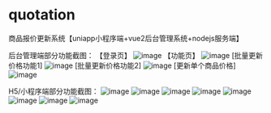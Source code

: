 # quotation
商品报价更新系统【uniapp小程序端+vue2后台管理系统+nodejs服务端】

后台管理端部分功能截图：
【登录页】
![image](https://github.com/user-attachments/assets/ee9c5ebb-7d60-42d3-9503-cd1a58cf8576)
【功能页】
![image](https://github.com/user-attachments/assets/33f5068f-6a0d-431f-9ff1-0fba423639bf)
[批量更新价格功能1]
![image](https://github.com/user-attachments/assets/43f6ce97-f81d-469f-8b1e-8a74cb454f61)
[批量更新价格功能2]
![image](https://github.com/user-attachments/assets/d0eea2ca-21ef-496c-b075-f0052ea8a3cc)
[更新单个商品价格]
![image](https://github.com/user-attachments/assets/6d1bfd48-2ff6-4e17-a883-0e898f2bb5d7)

H5/小程序端部分功能截图：
![image](https://github.com/user-attachments/assets/fc5603f1-75f1-42b2-b66e-ebb58a8e6386)
![image](https://github.com/user-attachments/assets/3e088229-bf65-4a45-bac4-34173ac0c7d6)
![image](https://github.com/user-attachments/assets/a140c2d6-588f-4cde-b45a-fcf89752b5c8)
![image](https://github.com/user-attachments/assets/95868f48-3c1b-4183-bd31-8d0f275734b3)
![image](https://github.com/user-attachments/assets/c405750f-fc17-4400-8a95-89bbc26c0f9b)
![image](https://github.com/user-attachments/assets/eff21b5e-eb05-4a2c-bada-0515dee89c69)
![image](https://github.com/user-attachments/assets/8aceeb6c-85f2-49f9-a593-e93904677944)
![image](https://github.com/user-attachments/assets/1e8a1865-c9f8-4515-a012-5bf50e5913df)









